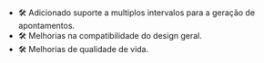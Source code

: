 - 🛠️ Adicionado suporte a multiplos intervalos para a geração de apontamentos.
- 🛠️ Melhorias na compatibilidade do design geral.
- 🛠️ Melhorias de qualidade de vida.